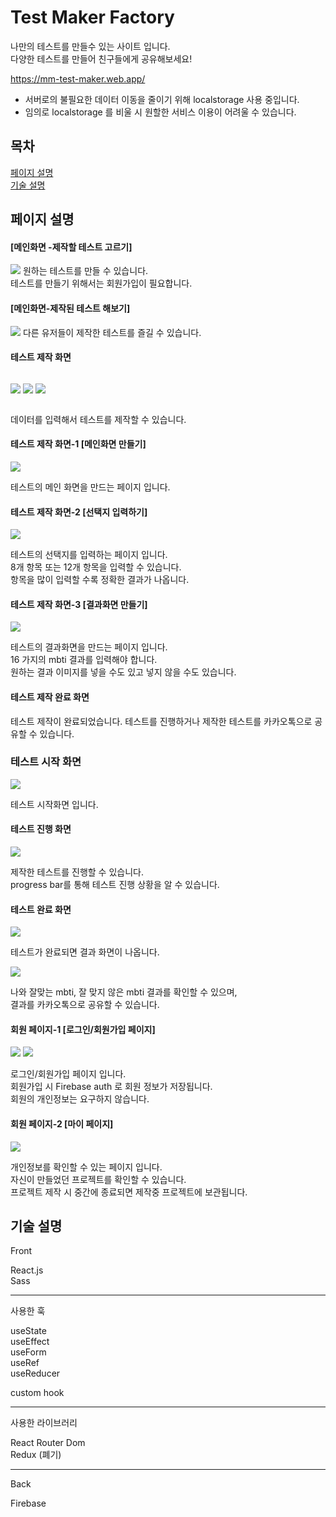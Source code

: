 # Test Maker Factory
  
나만의 테스트를 만들수 있는 사이트 입니다.  
다양한 테스트를 만들어 친구들에게 공유해보세요!  

https://mm-test-maker.web.app/

* 서버로의 불필요한 데이터 이동을 줄이기 위해 localstorage 사용 중입니다.
* 임의로 localstorage 를 비울 시 원할한 서비스 이용이 어려울 수 있습니다.

## 목차

<a href="#a">페이지 설명</a>  
<a href="#b">기술 설명</a>


<h2 id="a">페이지 설명</h2>

#### [메인화면 -제작할 테스트 고르기]
![](/assets/images/2022/2023-07-01-12-06-12.png)
원하는 테스트를 만들 수 있습니다.  
테스트를 만들기 위해서는 회원가입이 필요합니다.  

#### [메인화면-제작된 테스트 해보기]
![](/assets/images/2022/2023-07-01-12-10-37.png)
다른 유저들이 제작한 테스트를 즐길 수 있습니다.  

#### 테스트 제작 화면
<div style="display: flex;">

![](/assets/images/2022/2023-07-01-12-14-04.png)
![](/assets/images/2022/2023-07-01-12-14-39.png)
![](/assets/images/2022/2023-07-01-12-18-11.png)
</div>

데이터를 입력해서 테스트를 제작할 수 있습니다.


#### 테스트 제작 화면-1 [메인화면 만들기]
![](/assets/images/2022/2023-07-01-12-14-04.png)

테스트의 메인 화면을 만드는 페이지 입니다.  

#### 테스트 제작 화면-2 [선택지 입력하기]
![](/assets/images/2022/2023-07-01-12-14-39.png)

테스트의 선택지를 입력하는 페이지 입니다.  
8개 항목 또는 12개 항목을 입력할 수 있습니다.  
항목을 많이 입력할 수록 정확한 결과가 나옵니다.  



#### 테스트 제작 화면-3 [결과화면 만들기]
![](/assets/images/2022/2023-07-01-12-18-11.png)

테스트의 결과화면을 만드는 페이지 입니다.  
16 가지의 mbti 결과를 입력해야 합니다.  
원하는 결과 이미지를 넣을 수도 있고 넣지 않을 수도 있습니다.  


#### 테스트 제작 완료 화면

테스트 제작이 완료되었습니다.
테스트를 진행하거나 제작한 테스트를 카카오톡으로 공유할 수 있습니다.  

### 테스트 시작 화면
![](/assets/images/2022/2023-07-01-12-30-59.png)

테스트 시작화면 입니다.  

#### 테스트 진행 화면
![](/assets/images/2022/2023-07-01-12-34-52.png)

제작한 테스트를 진행할 수 있습니다.  
progress bar를 통해 테스트 진행 상황을 알 수 있습니다.  


#### 테스트 완료 화면
![](/assets/images/2022/2023-07-01-12-35-22.png)

테스트가 완료되면 결과 화면이 나옵니다.  

![](/assets/images/2022/2023-07-01-12-36-34.png)

나와 잘맞는 mbti, 잘 맞지 않은 mbti 결과를 확인할 수 있으며,  
결과를 카카오톡으로 공유할 수 있습니다.  

#### 회원 페이지-1 [로그인/회원가입 페이지]
![](/assets/images/2022/2023-07-01-12-42-06.png)
![](/assets/images/2022/2023-07-01-12-43-15.png)

로그인/회원가입 페이지 입니다.  
회원가입 시 Firebase auth 로 회원 정보가 저장됩니다.  
회원의 개인정보는 요구하지 않습니다.  


#### 회원 페이지-2 [마이 페이지]
![](/assets/images/2022/2023-07-01-12-46-18.png)

개인정보를 확인할 수 있는 페이지 입니다.  
자신이 만들었던 프로젝트를 확인할 수 있습니다.  
프로젝트 제작 시 중간에 종료되면 제작중 프로젝트에 보관됩니다.  


<h2 id="b">기술 설명</h2>

Front

React.js  
Sass  

---
사용한 훅

useState  
useEffect  
useForm  
useRef  
useReducer  

custom hook

---
사용한 라이브러리

React Router Dom  
Redux (폐기)  


---
Back

Firebase


## 

